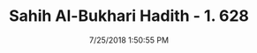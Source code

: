 ---
title        : "Sahih Al-Bukhari Hadith - 1. 628"
date         : 7/25/2018 1:50:55 PM
draft        : false
type         : "hadith"
layout       : "hadith"
BookCode     : "SHB"
VolumeNumber : "1"
HadithNumber : "628"
categories  :  ["Adhan-Reward for waiting for the prayer"]
tags  :  ["Abu Huraira"]
---